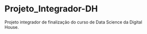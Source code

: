 # Projeto_Integrador-DH
Projeto integrador de finalização do curso de Data Science da Digital House.
